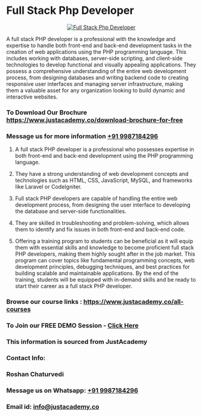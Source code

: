 # Full Stack Php Developer

<p align="center">
  <a href="https://justacademy.co/program-detail/full-stack-web-development">
    <img src="https://justacademy.co/storage2/program_images/1704700371.webp" alt="Full Stack Php Developer">
  </a>
</p>


A full stack PHP developer is a professional with the knowledge and expertise to handle both front-end and back-end development tasks in the creation of web applications using the PHP programming language. This includes working with databases, server-side scripting, and client-side technologies to develop functional and visually appealing applications. They possess a comprehensive understanding of the entire web development process, from designing databases and writing backend code to creating responsive user interfaces and managing server infrastructure, making them a valuable asset for any organization looking to build dynamic and interactive websites. 
### To Download Our Brochure https://www.justacademy.co/download-brochure-for-free
### Message us for more information [+91 9987184296](https://api.whatsapp.com/send?phone=919987184296)
1) A full stack PHP developer is a professional who possesses expertise in both front-end and back-end development using the PHP programming language.

2) They have a strong understanding of web development concepts and technologies such as HTML, CSS, JavaScript, MySQL, and frameworks like Laravel or CodeIgniter.

3) Full stack PHP developers are capable of handling the entire web development process, from designing the user interface to developing the database and server-side functionalities.

4) They are skilled in troubleshooting and problem-solving, which allows them to identify and fix issues in both front-end and back-end code.

5) Offering a training program to students can be beneficial as it will equip them with essential skills and knowledge to become proficient full stack PHP developers, making them highly sought after in the job market. This program can cover topics like fundamental programming concepts, web development principles, debugging techniques, and best practices for building scalable and maintainable applications. By the end of the training, students will be equipped with in-demand skills and be ready to start their career as a full stack PHP developer.

### Browse our course links : https://www.justacademy.co/all-courses 
### To Join our FREE DEMO Session - [Click Here](https://www.justacademy.co/register-for-course-demo)


### This information is sourced from JustAcademy
### Contact Info:
### Roshan Chaturvedi
### Message us on Whatsapp: [+91 9987184296](https://api.whatsapp.com/send?phone=919987184296)
### Email id: [info@justacademy.co](mailto:info@justacademy.co)
                    